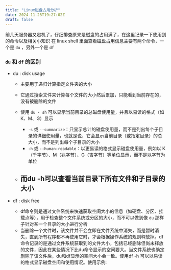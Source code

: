 ```yaml
---
title: "Linux磁盘占用分析"
date: 2024-11-25T19:27:02Z
draft: false
---
```

前几天服务器又宕机了，仔细排查原来是磁盘的占用满了，在这里记录一下使用到的命令以及相关小知识
在 linux shell 里面查看磁盘占用信息主要有两个命令，一个是 `du` ，另外一个是 `df`
### `du` 和 `df` 的区别

- du : disk usage
  - 主要用于递归计算指定文件夹的大小
  - 它通过搜索文件来计算每个文件的大小然后累加，只能看到当前存在的，没有被删除的文件
  - 使用 `du - sh` 可以显示当前目录的总磁盘使用量，并且以易读的格式（如 K、M、G）显示
    - `-s` 或 `--summarize`：只显示总计的磁盘使用量，而不是列出每个子目录的详细使用量，也就是说，它会显示当前目录（或指定目录）的总大小，而不是列出每个子目录的大小
    - `-h` 或 `--human-readable`：以更易读的格式显示磁盘使用量，例如以 K（千字节）、M（兆字节）、G（吉字节）等单位显示，而不是以字节为单位


  - 而du -h可以查看当前目录下所有文件和子目录的大小
    -
   
- df : disk free
  - df命令则是通过文件系统来快速获取空间大小的信息（如硬盘、分区、挂载点等），用于检查整个文件系统或分区的大小，而不可以做到像 `du` 那样子针对某一个目录的大小进行分析
  - 当删除一个文件时，该文件并不会立即在文件系统中消失，而是暂时消失，直到所有程序都不再使用它时，才会根据操作系统的规则释放掉。df命令记录的是通过文件系统获取到的文件大小，包括已经删除但尚未释放的文件，因此在某些情况下比du命令显示的空间要大。当文件系统也确定删除了该文件后，du和df显示的空间大小会一致。使用df -h 可以以易读的格式显示磁盘空间和使用情况。使用示例:

